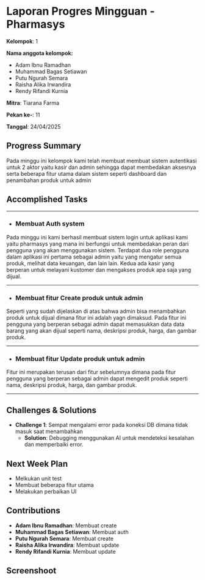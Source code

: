 # Laporan Progres Mingguan - Pharmasys

**Kelompok**: 1

**Nama anggota kelompok:**
- Adam Ibnu Ramadhan
- Muhammad Bagas Setiawan
- Putu Ngurah Semara
- Raisha Alika Irwandira 
- Rendy Rifandi Kurnia

**Mitra**: Tiarana Farma

**Pekan ke-**: 11

**Tanggal**: 24/04/2025

## Progress Summary
Pada minggu ini kelompok kami telah membuat membuat sistem autentikasi untuk 2 aktor yaitu kasir dan admin sehingga dapat membedakan aksesnya serta beberapa fitur utama dalam sistem seperti dashboard dan penambahan produk untuk admin

## Accomplished Tasks

---

- ### Membuat Auth system
Pada minggu ini kami berhasil membuat sistem login untuk aplikasi kami yaitu pharmasys yang mana ini berfungsi untuk membedakan peran dari pengguna yang akan menggunakan sistem. Terdapat dua role pengguna dalam aplikasi ini pertama sebagai admin yaitu yang mengatur semua produk, melihat data keuangan, dan lain lain. Kedua ada kasir yang berperan untuk melayani kustomer dan mengakses produk apa saja yang dijual.

---

- ### Membuat fitur Create produk untuk admin 
Seperti yang sudah dijelaskan di atas bahwa admin bisa menambahkan produk untuk dijual dimana fitur ini adalah yagn dimaksud. Pada fitur ini pengguna yang berperan sebagai admin dapat memasukkan data data barang yang akan dijual seperti nama, deskripsi produk, harga, dan gambar produk. 

---


- ### Membuat fitur Update produk untuk admin
Fitur ini merupakan terusan dari fitur sebelumnya dimana pada fitur pengguna yang berperan sebagai admin dapat mengedit produk seperti nama, deskripsi produk, harga, dan gambar produk. 

---

## Challenges & Solutions
- **Challenge 1**: Sempat mengalami error pada koneksi DB dimana tidak masuk saat menambahkan
  - **Solution**: Debugging menggunakan AI untuk mendeteksi kesalahan dan memperbaiki error.

## Next Week Plan
- Melkukan unit test
- Membuat beberapa fitur utama
- Melakukan perbaikan UI

## Contributions
- **Adam Ibnu Ramadhan**: Membuat create
- **Muhammad Bagas Setiawan**: Membuat auth 
- **Putu Ngurah Semara**: Membuat create
- **Raisha Alika Irwandira**: Membuat update 
- **Rendy Rifandi Kurnia**: Membuat update

## Screenshoot

